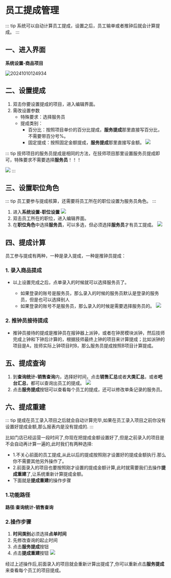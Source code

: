 # 员工提成管理
::: tip
系统可以自动计算员工提成，设置之后，员工输单或者推钟后就会计算提成。
:::
## 一、进入界面
**系统设置-商品项目**

![20241010124934](https://wiki-cdsoft.oss-cn-hangzhou.aliyuncs.com/20241010124934.png)

## 二、设置提成
1. 双击你要设置提成的项目，进入编辑界面。
2. 需改设置参数
   + 特殊要求：选择服务员
   + 提成类别：
        + 百分比：按照项目单价的百分比提成，**服务提成**那里直接写百分比，不需要带百分号%。
        + 固定提成：按照固定金额提成，**服务提成**那里直接写金额。
![](https://wiki-cdsoft.oss-cn-hangzhou.aliyuncs.com/202502241819479.png)

::: tip
技师项目的服务员提成是相同的方法，在技师项目那里设置服务员提成即可，特殊要求不需要选择**服务员**！！！

![](https://wiki-cdsoft.oss-cn-hangzhou.aliyuncs.com/202502242003503.png)
:::
## 三、设置职位角色
::: tip
员工要参与提成核算，还需要将员工所在的职位设置为服务员角色。
:::

1. 进入**系统设置-职位设置**
![](https://wiki-cdsoft.oss-cn-hangzhou.aliyuncs.com/20240910151416.png)
2. 双击员工所在的职位，进入编辑界面。
3. 
   在**职位角色**中选择**服务员**，可以多选，但必须选择**服务员**才有员工提成。
   ![](https://wiki-cdsoft.oss-cn-hangzhou.aliyuncs.com/202502241832793.png)

## 四、提成计算
员工参与提成有两种，一种是录入提成，一种是推钟员提成：
### 1. 录入商品提成
   + 以上设置完成之后，点单录入的时候就可以选择服务员了。

     + 如果登录的账号是服务员，那么录入的时候的服务员默认是登录的服务员，但是也可以选择别人
     + 如果登录的账号不是服务员，那么录入的时候是需要选择服务员的。
  ![](https://wiki-cdsoft.oss-cn-hangzhou.aliyuncs.com/202502241838504.png)
### 2. 推钟员接待提成
   + 推钟员接待的提成是推钟员在报钟器上派钟，或者在钟房模块派钟，然后技师完成上钟和下钟后计算的，根据技师最终上钟的项目来计算提成；比如派钟的项目是A，技师实际上钟项目时B，那么服务员提成按照B项目计算提成。
## 五、提成查询
1. 到**查询统计-销售查询**内，选择好时间，点击**销售汇总**或者**大类汇总**，或者**吧台汇总**，都可以查询出员工的提成。
![](https://wiki-cdsoft.oss-cn-hangzhou.aliyuncs.com/202502242010220.png)
1. 点击**服务提成**按钮可以查看每个员工的提成，还可以修改单条记录的服务员。

## 六、提成重建
::: tip
提成在员工录入项目之后就会自动计算完毕,如果在员工录入项目之前你没有设置好提成金额,那么报表内是没有提成的.
:::


比如门店已经运营一段时间了,你现在把提成金额设置好了,但是之前录入的项目是不会自动再计算一遍的,此时我们有两种选择:
+ 1.不关心前面的员工提成,从此以后的提成按照刚才设置好的提成金额执行.那么你不需要其他另外操作了。
+ 2.前面录入的项目也要按照刚才设置的提成金额计算,此时就需要我们去操作**提成重建**了,让系统重新计算提成金额。
+ 下面就是**提成重建**的操作步骤
### 1.功能路径
**路径**:**查询统计-销售查询**


### 2.操作步骤
1. **时间类别**必须选择**点单时间**
2. 先修改查询的起止时间
3. 点击**服务提成**按钮
4. 点击**提成重建**按钮
![](https://wiki-cdsoft.oss-cn-hangzhou.aliyuncs.com/202502241854755.png)


经过上述操作后,前面录入的项目就会重新计算出提成了,你可以重新点击**服务提成**来查看每个员工的项目提成。


   